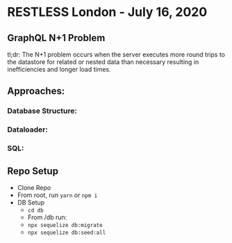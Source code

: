 # RESTLESS London - July 16, 2020

## GraphQL N+1 Problem

tl;dr: The N+1 problem occurs when the server executes more round trips to the datastore for related or nested data than necessary resulting in inefficiencies and longer load times.

## Approaches:

### Database Structure:

### Dataloader: 

### SQL: 


## Repo Setup
- Clone Repo
- From root, run `yarn` or `npm i` 
- DB Setup
  - `cd db`
  - From /db run:
  - `npx sequelize db:migrate ` 
  - `npx sequelize db:seed:all`